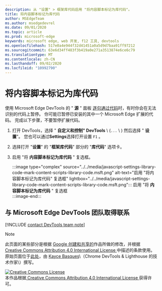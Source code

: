 ```yaml
---
description: 从 "设置" > 框架库代码启用 "将内容脚本标记为库代码"。
title: 将内容脚本标记为库代码
author: MSEdgeTeam
ms.author: msedgedevrel
ms.date: 09/01/2020
ms.topic: article
ms.prod: microsoft-edge
keywords: microsoft edge, web 开发, f12 工具, devtools
ms.openlocfilehash: 517e0a4e944f32d41451a0a5d9d7baa91ff97212
ms.sourcegitcommit: 63e6d34ff483f3b419a0e271a3513874e6ce6c79
ms.translationtype: MT
ms.contentlocale: zh-CN
ms.lasthandoff: 09/02/2020
ms.locfileid: "10992790"
---
```

<!-- Copyright Kayce Basques 

   Licensed under the Apache License, Version 2.0 (the "License");
   you may not use this file except in compliance with the License.
   You may obtain a copy of the License at

       https://www.apache.org/licenses/LICENSE-2.0

   Unless required by applicable law or agreed to in writing, software
   distributed under the License is distributed on an "AS IS" BASIS,
   WITHOUT WARRANTIES OR CONDITIONS OF ANY KIND, either express or implied.
   See the License for the specific language governing permissions and
   limitations under the License.  -->

# 将内容脚本标记为库代码  

使用 Microsoft Edge DevTools 的 " **源** " 面板 [逐句通过代码][DevToolsJavascriptStepThroughCode]时，有时你会在无法识别的代码上暂停。  你可能已暂停已安装的其中一个 Microsoft Edge 扩展的代码。  完成以下步骤，不要暂停扩展代码。  

1.  打开 DevTools，选择 " **自定义和控制" DevTools** \ (`...` \ ) 然后选择 " **设置**"。  您也可以通过**Settings**选择打开设置 `F1` 。  

1.  选择打开 "**设置**" 的 "**框架库代码**" 部分的 "**库代码**" 选项卡。  
1.  启用 "将 **内容脚本标记为库代码** " 复选框。  
    
    :::image type="complex" source="../../media/javascript-settings-library-code-mark-content-scripts-library-code.msft.png" alt-text="启用 "将内容脚本标记为库代码" 复选框" lightbox="../../media/javascript-settings-library-code-mark-content-scripts-library-code.msft.png":::
       启用 "将 **内容脚本标记为库代码** " 复选框  
    :::image-end:::  
    
## 与 Microsoft Edge DevTools 团队取得联系  

[!INCLUDE [contact DevTools team note](../../includes/contact-devtools-team-note.md)]  

<!-- links -->  

[DevToolsJavascriptStepThroughCode]: ../index.md#step-4-step-through-the-code "步骤4：逐句通过代码-开始在 Microsoft Edge DevTools 中调试 JavaScriptMicrosoft 文档"  

> [!NOTE]
> 此页面的某些部分是根据 [Google 创建和共享的][GoogleSitePolicies]作品所做的修改，并根据[ Creative Commons Attribution 4.0 International License ][CCA4IL]中描述的条款使用。  
> 原始页面位于[此处](https://developers.google.com/web/tools/chrome-devtools/javascript/guides/blackbox-chrome-extension-scripts)，由 [Kayce Basques][KayceBasques]\（Chrome DevTools \& Lighthouse 的技术作家\）撰写。  

[![Creative Commons License][CCby4Image]][CCA4IL]  
本作品根据[ Creative Commons Attribution 4.0 International License ][CCA4IL]获得许可。  

[CCA4IL]: https://creativecommons.org/licenses/by/4.0  
[CCby4Image]: https://i.creativecommons.org/l/by/4.0/88x31.png  
[GoogleSitePolicies]: https://developers.google.com/terms/site-policies  
[KayceBasques]: https://developers.google.com/web/resources/contributors/kaycebasques  

